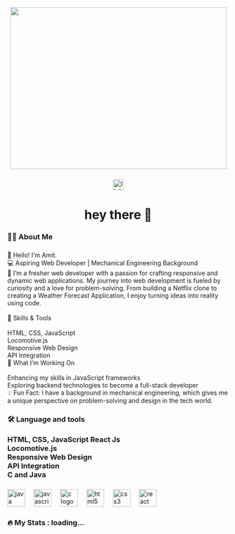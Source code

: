 <div align="center">
  <img src="https://cdn.dribbble.com/users/1162077/screenshots/3848914/programmer.gif" width="491" height="368"/>
</div>

###

<div align="center">
  <a href="https://www.linkedin.com/in/amit-naikwade?lipi=urn%3Ali%3Apage%3Ad_flagship3_profile_view_base_contact_details%3BvGoL8t88QUC3rqoipomMLA%3D%3D" target="_blank">
    <img src="https://img.shields.io/static/v1?message=LinkedIn&logo=linkedin&label=&color=0077B5&logoColor=white&labelColor=&style=for-the-badge" height="25" alt="linkedin logo"  />
  </a>
</div>

###

<h1 align="center">hey there 👋</h1>

###

<h3 align="left">👩‍💻  About Me</h3>

###

<p align="left">👋 Hello! I’m Amit.<br>💻 Aspiring Web Developer | Mechanical Engineering Background<br>🌟 I’m a fresher web developer with a passion for crafting responsive and dynamic web applications. My journey into web development is fueled by curiosity and a love for problem-solving. From building a Netflix clone to creating a Weather Forecast Application, I enjoy turning ideas into reality using code.<br><br>🔧 Skills & Tools<br><br>HTML, CSS, JavaScript<br>Locomotive.js<br>Responsive Web Design<br>API Integration<br>🚀 What I’m Working On<br><br>Enhancing my skills in JavaScript frameworks<br>Exploring backend technologies to become a full-stack developer<br>💡 Fun Fact: I have a background in mechanical engineering, which gives me a unique perspective on problem-solving and design in the tech world.</p>

###

<h3 align="left">🛠 Language and tools<br><br>HTML, CSS, JavaScript React Js<br>Locomotive.js<br>Responsive Web Design<br>API Integration<br>C and Java</h3>

###

<div align="left">
  <img src="https://cdn.jsdelivr.net/gh/devicons/devicon/icons/java/java-original.svg" height="40" alt="java logo"  />
  <img width="12" />
  <img src="https://cdn.jsdelivr.net/gh/devicons/devicon/icons/javascript/javascript-original.svg" height="40" alt="javascript logo"  />
  <img width="12" />
  <img src="https://cdn.jsdelivr.net/gh/devicons/devicon/icons/c/c-original.svg" height="40" alt="c logo"  />
  <img width="12" />
  <img src="https://cdn.jsdelivr.net/gh/devicons/devicon/icons/html5/html5-original.svg" height="40" alt="html5 logo"  />
  <img width="12" />
  <img src="https://cdn.jsdelivr.net/gh/devicons/devicon/icons/css3/css3-original.svg" height="40" alt="css3 logo"  />
  <img width="12" />
  <img src="https://cdn.jsdelivr.net/gh/devicons/devicon/icons/react/react-original.svg" height="40" alt="react logo"  />
</div>

###

<h3 align="left">🔥   My Stats : loading...</h3>

###
